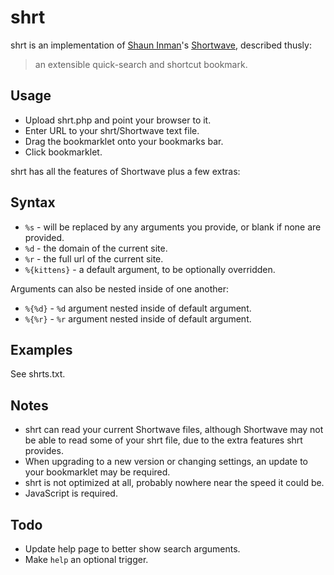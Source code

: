 # shrt
shrt is an implementation of [Shaun Inman](http://shauninman.com/)'s [Shortwave](http://shortwaveapp.com/), described thusly:

> an extensible quick-search and shortcut bookmark.


## Usage
* Upload shrt.php and point your browser to it.  
* Enter URL to your shrt/Shortwave text file.
* Drag the bookmarklet onto your bookmarks bar.
* Click bookmarklet.

shrt has all the features of Shortwave plus a few extras:


## Syntax
* `%s` - will be replaced by any arguments you provide, or blank if none are provided.
* `%d` - the domain of the current site.
* `%r` - the full url of the current site.
* `%{kittens}` - a default argument, to be optionally overridden.

Arguments can also be nested inside of one another:

* `%{%d}` - `%d` argument nested inside of default argument.
* `%{%r}` - `%r` argument nested inside of default argument.


## Examples
See shrts.txt.


## Notes
* shrt can read your current Shortwave files, although Shortwave may not be able to read some of your shrt file, due to the extra features shrt provides.
* When upgrading to a new version or changing settings, an update to your bookmarklet may be required.
* shrt is not optimized at all, probably nowhere near the speed it could be.
* JavaScript is required.


## Todo
* Update help page to better show search arguments.
* Make `help` an optional trigger.